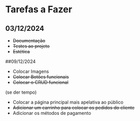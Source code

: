 # Tarefas a Fazer

## 03/12/2024

- ~~Documentação~~
- ~~Testes ao projeto~~
- ~~Estética~~

##09/12/2024

- Colocar Imagens
- ~~Colocar Botões funcionais~~
- ~~Colocar o CRUD funcional~~

(se der tempo)
- Colocar a página principal mais apelativa ao público
- ~~Adicionar um carrinho para colocar os pedidos do cliente~~
- Adicionar os métodos de pagamento

